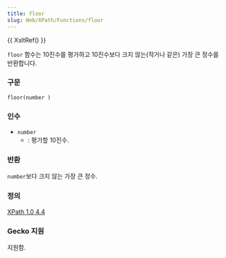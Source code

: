```yaml
---
title: floor
slug: Web/XPath/Functions/floor
---
```

{{ XsltRef() }}

`floor` 함수는 10진수를 평가하고 10진수보다 크지 않는(작거나 같은) 가장 큰 정수를 반환합니다.

### 구문

```
floor(number )
```

### 인수

- `number`
  - : 평가할 10진수.

### 반환

`number`보다 크지 않는 가장 큰 정수.

### 정의

[XPath 1.0 4.4](http://www.w3.org/TR/xpath#function-floor)

### Gecko 지원

지원함.
